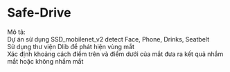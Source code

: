 # Safe-Drive  
Mô tả:  
Dự án sử dụng SSD_mobilenet_v2 detect Face, Phone, Drinks, Seatbelt  
Sử dụng thư viện Dlib để phát hiện vùng mắt  
Xác định khoảng cách điểm trên và điểm dưới của mắt đưa ra kết quả nhắm mắt hoặc không nhắm mắt
